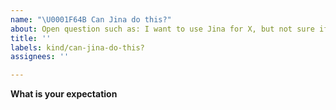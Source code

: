 ```yaml
---
name: "\U0001F64B Can Jina do this?"
about: Open question such as: I want to use Jina for X, but not sure if Y is doable.
title: ''
labels: kind/can-jina-do-this?
assignees: ''

---
```


**What is your expectation**

<!-- Explain your expected behavior here -->
